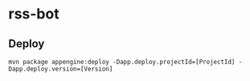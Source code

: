 # rss-bot

## Deploy

`mvn package appengine:deploy -Dapp.deploy.projectId=[ProjectId] -Dapp.deploy.version=[Version]`
